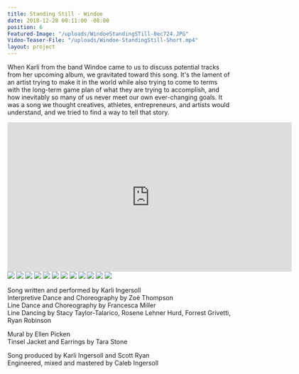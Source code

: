 ```yaml
---
title: Standing Still - Windoe
date: 2018-12-28 00:11:00 -08:00
position: 6
Featured-Image: "/uploads/WindoeStandingSTill-0ec724.JPG"
Video-Teaser-File: "/uploads/Windoe-StandingStill-Short.mp4"
layout: project
---
```


When Karli from the band Windoe came to us to discuss potential tracks from her upcoming album, we gravitated toward this song. It's the lament of an artist trying to make it in the world while also trying to come to terms with the long-term game plan of what they are trying to accomplish, and how inevitably so many of us never meet our own ever-changing goals. It was a song we thought creatives, athletes, entrepreneurs, and artists would understand, and we tried to find a way to tell that story.

<iframe src="https://player.vimeo.com/video/288082837" width="640" height="337" frameborder="0" allowfullscreen></iframe>

<div class="gallery" data-columns="3">
<img src="/uploads/FT-Website-Screenshots-1021.jpg" />
<img src="/uploads/FT-Website-Screenshots-1022.jpg" />
<img src="/uploads/FT-Website-Screenshots-1023.jpg" />
<img src="/uploads/FT-Website-Screenshots-1024.jpg" />
<img src="/uploads/FT-Website-Screenshots-1025.jpg" />
<img src="/uploads/FT-Website-Screenshots-1026.jpg" />
<img src="/uploads/FT-Website-Screenshots-1027.jpg" />
<img src="/uploads/FT-Website-Screenshots-1028.jpg" />
<img src="/uploads/FT-Website-Screenshots-1029.jpg" />
<img src="/uploads/FT-Website-Screenshots-1030.jpg" />
<img src="/uploads/FT-Website-Screenshots-1031.jpg" />
<img src="/uploads/FT-Website-Screenshots-1032.jpg" />
</div>

Song written and performed by Karli Ingersoll<BR>
Interpretive Dance and Choreography by Zoë Thompson<BR>
Line Dance and Choreography by Francesca Miller<BR>
Line Dancing by Stacy Taylor-Talarico, Rosene Lehner Hurd, Forrest Grivetti, Ryan Robinson<P>

Mural by Ellen Picken<BR>
Tinsel Jacket and Earrings by Tara Stone<BR>

Song produced by Karli Ingersoll and Scott Ryan<BR>
Engineered, mixed and mastered by Caleb Ingersoll